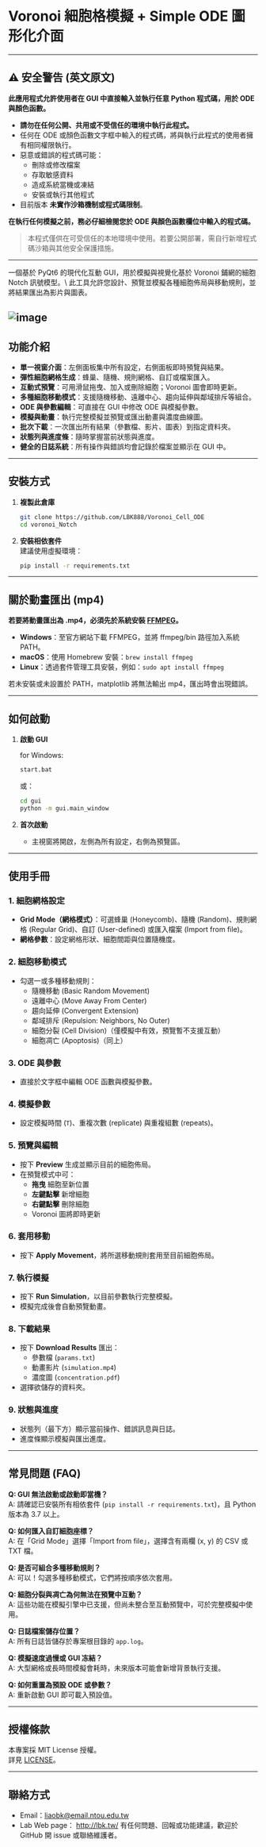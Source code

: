# Voronoi 細胞格模擬 + Simple ODE 圖形化介面

---

## ⚠️ 安全警告 (英文原文)

**此應用程式允許使用者在 GUI 中直接輸入並執行任意 Python 程式碼，用於 ODE 與顏色函數。**

- **請勿在任何公開、共用或不受信任的環境中執行此程式。**
- 任何在 ODE 或顏色函數文字框中輸入的程式碼，將與執行此程式的使用者擁有相同權限執行。
- 惡意或錯誤的程式碼可能：
  - 刪除或修改檔案
  - 存取敏感資料
  - 造成系統當機或凍結
  - 安裝或執行其他程式
- 目前版本 **未實作沙箱機制或程式碼限制**。

**在執行任何模擬之前，務必仔細檢閱您於 ODE 與顏色函數欄位中輸入的程式碼。**

> 本程式僅供在可受信任的本地環境中使用。若要公開部署，需自行新增程式碼沙箱與其他安全保護措施。

---

一個基於 PyQt6 的現代化互動 GUI，用於模擬與視覺化基於 Voronoi 鋪網的細胞 Notch 訊號模型。\\
此工具允許您設計、預覽並模擬各種細胞佈局與移動規則，並將結果匯出為影片與圖表。

![image](https://github.com/user-attachments/assets/5ef617fc-364e-4fae-ac55-20dfa61ec0b4)
---

## 功能介紹

- **單一視窗介面**：左側面板集中所有設定，右側面板即時預覽與結果。
- **彈性細胞網格生成**：蜂巢、隨機、規則網格、自訂或檔案匯入。
- **互動式預覽**：可用滑鼠拖曳、加入或刪除細胞；Voronoi 圖會即時更新。
- **多種細胞移動模式**：支援隨機移動、遠離中心、趨向延伸與鄰域排斥等組合。
- **ODE 與參數編輯**：可直接在 GUI 中修改 ODE 與模擬參數。
- **模擬與動畫**：執行完整模擬並預覽或匯出動畫與濃度曲線圖。
- **批次下載**：一次匯出所有結果（參數檔、影片、圖表）到指定資料夾。
- **狀態列與進度條**：隨時掌握當前狀態與進度。
- **健全的日誌系統**：所有操作與錯誤均會記錄於檔案並顯示在 GUI 中。

---

## 安裝方式

1. **複製此倉庫**

   ```bash
   git clone https://github.com/LBK888/Voronoi_Cell_ODE
   cd voronoi_Notch
   ```

2. **安裝相依套件**\
   建議使用虛擬環境：

   ```bash
   pip install -r requirements.txt
   ```

---

## 關於動畫匯出 (mp4)

**若要將動畫匯出為 .mp4，必須先於系統安裝 **[**FFMPEG**](https://ffmpeg.org/)**。**

- **Windows**：至官方網站下載 FFMPEG，並將 ffmpeg/bin 路徑加入系統 PATH。
- **macOS**：使用 Homebrew 安裝：`brew install ffmpeg`
- **Linux**：透過套件管理工具安裝，例如：`sudo apt install ffmpeg`

若未安裝或未設置於 PATH，matplotlib 將無法輸出 mp4，匯出時會出現錯誤。

---

## 如何啟動

1. **啟動 GUI**

   for Windows:  

   ```bash
   start.bat
   ```

   或：

   ```bash
   cd gui
   python -m gui.main_window
   ```

2. **首次啟動**

   - 主視窗將開啟，左側為所有設定，右側為預覽區。

---

## 使用手冊

### 1. **細胞網格設定**

- **Grid Mode（網格模式）**：可選蜂巢 (Honeycomb)、隨機 (Random)、規則網格 (Regular Grid)、自訂 (User-defined) 或匯入檔案 (Import from file)。
- **網格參數**：設定網格形狀、細胞間距與位置隨機度。

### 2. **細胞移動模式**

- 勾選一或多種移動規則：
  - 隨機移動 (Basic Random Movement)
  - 遠離中心 (Move Away From Center)
  - 趨向延伸 (Convergent Extension)
  - 鄰域排斥 (Repulsion: Neighbors, No Outer)
  - 細胞分裂 (Cell Division)（僅模擬中有效，預覽暫不支援互動）
  - 細胞凋亡 (Apoptosis)（同上）

### 3. **ODE 與參數**

- 直接於文字框中編輯 ODE 函數與模擬參數。

### 4. **模擬參數**

- 設定模擬時間 (`T`)、重複次數 (replicate) 與重複組數 (repeats)。

### 5. **預覽與編輯**

- 按下 **Preview** 生成並顯示目前的細胞佈局。
- 在預覽模式中可：
  - **拖曳** 細胞至新位置
  - **左鍵點擊** 新增細胞
  - **右鍵點擊** 刪除細胞
  - Voronoi 圖將即時更新

### 6. **套用移動**

- 按下 **Apply Movement**，將所選移動規則套用至目前細胞佈局。

### 7. **執行模擬**

- 按下 **Run Simulation**，以目前參數執行完整模擬。
- 模擬完成後會自動預覽動畫。

### 8. **下載結果**

- 按下 **Download Results** 匯出：
  - 參數檔 (`params.txt`)
  - 動畫影片 (`simulation.mp4`)
  - 濃度圖 (`concentration.pdf`)
- 選擇欲儲存的資料夾。

### 9. **狀態與進度**

- 狀態列（最下方）顯示當前操作、錯誤訊息與日誌。
- 進度條顯示模擬與匯出進度。

---

## 常見問題 (FAQ)

**Q: GUI 無法啟動或啟動即當機？**\
A: 請確認已安裝所有相依套件 (`pip install -r requirements.txt`)，且 Python 版本為 3.7 以上。

**Q: 如何匯入自訂細胞座標？**\
A: 在「Grid Mode」選擇「Import from file」，選擇含有兩欄 (x, y) 的 CSV 或 TXT 檔。

**Q: 是否可組合多種移動規則？**\
A: 可以！勾選多種移動模式，它們將按順序依次套用。

**Q: 細胞分裂與凋亡為何無法在預覽中互動？**\
A: 這些功能在模擬引擎中已支援，但尚未整合至互動預覽中，可於完整模擬中使用。

**Q: 日誌檔案儲存位置？**\
A: 所有日誌皆儲存於專案根目錄的 `app.log`。

**Q: 模擬速度過慢或 GUI 冻結？**\
A: 大型網格或長時間模擬會耗時，未來版本可能會新增背景執行支援。

**Q: 如何重置為預設 ODE 或參數？**\
A: 重新啟動 GUI 即可載入預設值。

---

## 授權條款

本專案採 MIT License 授權。\
詳見 [LICENSE](LICENSE)。

---

## 聯絡方式
- Email：liaobk@email.ntou.edu.tw
- Lab Web page： http://lbk.tw/
有任何問題、回報或功能建議，歡迎於 GitHub 開 issue 或聯絡維護者。

